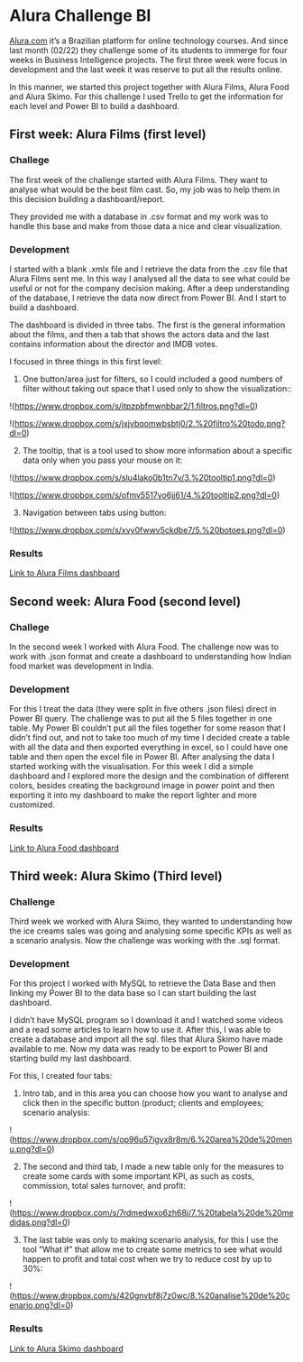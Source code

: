 # Alura Challenge BI

[Alura.com](https://www.alura.com.br/sobre) it’s a Brazilian platform for online technology courses. And since last month (02/22) they challenge some of its students to immerge for four weeks in Business Intelligence projects. The first three week were focus in development and the last week it was reserve to put all the results online.

In this manner, we started this project together with Alura Films, Alura Food and Alura Skimo. For this challenge I used Trello to get the information for each level and Power BI to build a dashboard.

## First week: Alura Films (first level)

### Challege

The first week of the challenge started with Alura Films. They want to analyse what would be the best film cast. So, my job was to help them in this decision building a dashboard/report. 

They provided me with a database in .csv format and my work was to handle this base and make from those data a nice and clear visualization.  


### Development 

I started with a blank .xmlx file and I retrieve the data from the .csv file that Alura Films sent me. In this way I analysed all the data to see what could be useful or not for the company decision making. After a deep understanding of the database, I retrieve the data now direct from Power BI. And I start to build a dashboard.

The dashboard is divided in three tabs. The first is the general information about the films, and then a tab that shows the actors data and the last contains information about the director and IMDB votes.

I focused in three things in this first level: 

 
1. One button/area just for filters, so I could included a good numbers of filter without taking out space that I used only to show the visualization::
 
!(https://www.dropbox.com/s/itpzpbfmwnbbar2/1.filtros.png?dl=0)  

!(https://www.dropbox.com/s/jxjvbqomwbsbtj0/2.%20filtro%20todo.png?dl=0)
 
2.	The tooltip, that is a tool used to show more information about a specific data only when you pass your mouse on it:

!(https://www.dropbox.com/s/slu4lako0b1tn7v/3.%20tooltip1.png?dl=0)

!(https://www.dropbox.com/s/ofmv5517yo6jj61/4.%20tooltip2.png?dl=0)

3. Navigation between tabs using button:

!(https://www.dropbox.com/s/xvy0fwwv5ckdbe7/5.%20botoes.png?dl=0)

### Results

[Link to Alura Films dashboard](https://app.powerbi.com/view?r=eyJrIjoiZDg3Y2I2MDktNTdmNi00NDFhLWE5ZTgtZGUyNzYzNGVmOWRmIiwidCI6IjI2ODlkZjJmLWQ5YTItNDEyZi05ZmViLTQwOWRmZGM0NDY3NyJ9&pageName=ReportSection)

## Second week: Alura Food (second level)

### Challege

In the second week I worked with Alura Food. The challenge now was to work with .json format and create a dashboard to understanding how Indian food market was development in India. 

### Development

For this I treat the data (they were split in five others .json files) direct in Power BI query. The challenge was to put all the 5 files together in one table. My Power BI couldn’t put all the files together for some reason that I didn’t find out, and not to take too much of my time I decided create a table with all the data and then exported everything in excel, so I could have one table and then open the excel file in Power BI. After analysing the data I started working with the visualisation. For this week I did a simple dashboard and I explored more the design and the combination of different colors, besides creating the background image in power point and then exporting it into my dashboard to make the report lighter and more customized.

### Results

[Link to Alura Food dashboard](https://app.powerbi.com/view?r=eyJrIjoiMmU1MzNmZDYtNmYxNS00MWQyLWE2OWYtNmM0NWQzMDkyYzliIiwidCI6IjI2ODlkZjJmLWQ5YTItNDEyZi05ZmViLTQwOWRmZGM0NDY3NyJ9&pageName=ReportSection)

## Third week: Alura Skimo (Third level)

### Challenge

Third week we worked with Alura Skimo, they wanted to understanding how the ice creams sales was going and analysing some specific KPIs as well as a scenario analysis. Now the challenge was working with the .sql format. 

### Development

For this project I worked with MySQL to retrieve the Data Base and then linking my Power BI to the data base so I can start building the last dashboard. 

I didn’t have MySQL program so I download it and I watched some videos and a read some articles to learn how to use it. After this, I was able to create a database and import all the sql. files that Alura Skimo have made available to me. Now my data was ready to be export to Power BI and starting build my last dashboard. 

For this, I created four tabs:
1.	Intro tab, and in this area you can choose how you want to analyse and click then in the specific button (product; clients and employees; scenario analysis: 

!(https://www.dropbox.com/s/op96u57igvx8r8m/6.%20area%20de%20menu.png?dl=0)

2.	The second and third tab, I made a new table only for the measures to create some cards with some important KPI, as such as costs, commission, total sales turnover, and profit: 

!(https://www.dropbox.com/s/7rdmedwxo6zh68j/7.%20tabela%20de%20medidas.png?dl=0)

3.	The last table was only to making scenario analysis, for this I use the tool “What if” that allow me to create some metrics to see what would happen to profit and total cost when we try to reduce cost by up to 30%:

!(https://www.dropbox.com/s/420gnvbf8j7z0wc/8.%20analise%20de%20cenario.png?dl=0)

### Results

[Link to Alura Skimo dashboard](https://app.powerbi.com/view?r=eyJrIjoiMDI2ZWM1YzUtZWU3Mi00MGY2LTkwYjctYmQyOWNhOWM0Y2JkIiwidCI6IjI2ODlkZjJmLWQ5YTItNDEyZi05ZmViLTQwOWRmZGM0NDY3NyJ9)
